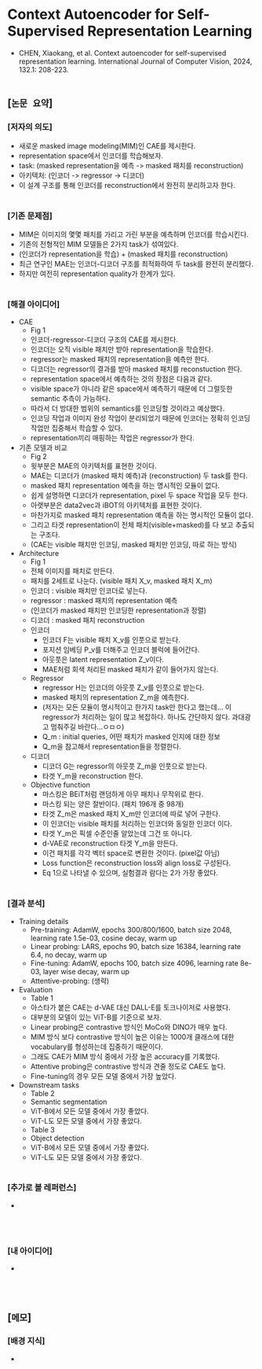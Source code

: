 # Context Autoencoder for Self-Supervised Representation Learning
* CHEN, Xiaokang, et al. Context autoencoder for self-supervised representation learning. International Journal of Computer Vision, 2024, 132.1: 208-223.
<br><br>

## [`논문 요약`]

### [저자의 의도]
* 새로운 masked image modeling(MIM)인 CAE를 제시한다.
* representation space에서 인코더를 학습해보자.
* task: (masked representation을 예측 -> masked 패치를 reconstruction)
* 아키텍처: (인코더 -> regressor -> 디코더)
* 이 설계 구조를 통해 인코더를 reconstruction에서 완전히 분리하고자 한다.
<br><br>

### [기존 문제점]
* MIM은 이미지의 몇몇 패치를 가리고 가린 부분을 예측하며 인코더를 학습시킨다.
* 기존의 전형적인 MIM 모델들은 2가지 task가 섞여있다.
* (인코더가 representation을 학습) + (masked 패치를 reconstruction)
* 최근 연구인 MAE는 인코더-디코더 구조를 최적화하여 두 task를 완전히 분리했다.
* 하지만 여전히 representation quality가 한계가 있다.
<br><br>

### [해결 아이디어]
* CAE
    * Fig 1
    * 인코더-regressor-디코더 구조의 CAE를 제시한다.
    * 인코더는 오직 visible 패치만 받아 representation을 학습한다.
    * regressor는 masked 패치의 representation을 예측만 한다.
    * 디코더는 regressor의 결과를 받아 masked 패치를 reconstuction 한다.
    * representation space에서 예측하는 것의 장점은 다음과 같다.
    * visible space가 아니라 같은 space에서 예측하기 때문에 더 그럴듯한 semantic 추측이 가능하다.
    * 따라서 더 방대한 범위의 semantics를 인코딩할 것이라고 예상했다.
    * 인코딩 작업과 이미지 완성 작업이 분리되었기 때문에 인코더는 정확히 인코딩 작업만 집중해서 학습할 수 있다.
    * representation끼리 매핑하는 작업은 regressor가 한다.
* 기존 모델과 비교
    * Fig 2
    * 윗부분은 MAE의 아키텍처를 표현한 것이다.
    * MAE는 디코더가 (masked 패치 예측)과 (reconstruction) 두 task를 한다.
    * masked 패치 representation 예측을 하는 명시적인 모듈이 없다.
    * 쉽게 설명하면 디코더가 representation, pixel 두 space 작업을 모두 한다.
    * 아랫부분은 data2vec과 iBOT의 아키텍처를 표현한 것이다.
    * 마찬가지로 masked 패치 representation 예측을 하는 명시적인 모듈이 없다.
    * 그리고 타겟 representation이 전체 패치(visible+masked)를 다 보고 추출되는 구조다.
    * (CAE는 visible 패치만 인코딩, masked 패치만 인코딩, 따로 하는 방식)
* Architecture
    * Fig 1
    * 전체 이미지를 패치로 만든다.
    * 패치를 2세트로 나눈다. (visible 패치 X_v, masked 패치 X_m)
    * 인코더 : visible 패치만 인코더로 넣는다.
    * regressor : masked 패치의 representation 예측
    * (인코더가 masked 패치만 인코딩한 representation과 정렬)
    * 디코더 : masked 패치 reconstruction
    * 인코더
        * 인코더 F는 visible 패치 X_v를 인풋으로 받는다.
        * 포지션 임베딩 P_v를 더해주고 인코더 블럭에 들어간다.
        * 아웃풋은 latent representation Z_v이다.
        * MAE처럼 회색 처리된 masked 패치가 같이 들어가지 않는다.
    * Regressor
        * regressor H는 인코더의 아웃풋 Z_v를 인풋으로 받는다.
        * masked 패치의 representation Z_m을 예측한다.
        * (저자는 모든 모듈이 명시적이고 한가지 task만 한다고 했는데... 이 regressor가 처리하는 일이 많고 복잡하다. 하나도 간단하지 않다. 과대광고 멈춰주길 바란다...ㅇㅁㅇ)
        * Q_m : initial queries, 어떤 패치가 masked 인지에 대한 정보
        * Q_m을 참고해서 representation들을 정렬한다.
    * 디코더
        * 디코더 G는 regressor의 아웃풋 Z_m을 인풋으로 받는다.
        * 타겟 Y_m을 reconstruction 한다.
    * Objective function
        * 마스킹은 BEiT처럼 랜덤하게 아무 패치나 무작위로 한다.
        * 마스킹 되는 양은 절반이다. (패치 196개 중 98개)
        * 타겟 Z_m은 masked 패치 X_m만 인코더에 따로 넣어 구한다.
        * 이 인코더는 visible 패치를 처리하는 인코더와 동일한 인코더 이다.
        * 타겟 Y_m은 픽셀 수준인줄 알았는데 그건 또 아니다.
        * d-VAE로 reconstruction 타겟 Y_m을 만든다.
        * 이건 패치를 각각 벡터 space로 변환한 것이다. (pixel값 아님)
        * Loss function은 reconstruction loss와 align loss로 구성된다.
        * Eq 1으로 나타낼 수 있으며, 실험결과 람다는 2가 가장 좋았다.
<br><br>

### [결과 분석]
* Training details
    * Pre-training: AdamW, epochs 300/800/1600, batch size 2048, learning rate 1.5e-03, cosine decay, warm up
    * Linear probing: LARS, epochs 90, batch size 16384, learning rate 6.4, no decay, warm up
    * Fine-tuning: AdamW, epochs 100, batch size 4096, learning rate 8e-03, layer wise decay, warm up
    * Attentive-probing: (생략)
* Evaluation
    * Table 1
    * 아스타가 붙은 CAE는 d-VAE 대신 DALL-E를 토크나이저로 사용했다.
    * 대부분의 모델이 있는 ViT-B를 기준으로 보자.
    * Linear probing은 contrastive 방식인 MoCo와 DINO가 매우 높다.
    * MIM 방식 보다 contrastive 방식이 높은 이유는 1000개 클래스에 대한 vocabulary를 형성하는데 집중하기 때문이다.
    * 그래도 CAE가 MIM 방식 중에서 가장 높은 accuracy를 기록했다.
    * Attentive probing은 contrastive 방식과 견줄 정도로 CAE도 높다.
    * Fine-tuning의 경우 모든 모델 중에서 가장 높았다.
* Downstream tasks
    * Table 2
    * Semantic segmentation
    * ViT-B에서 모든 모델 중에서 가장 좋았다.
    * ViT-L도 모든 모델 중에서 가장 좋았다.
    * Table 3
    * Object detection
    * ViT-B에서 모든 모델 중에서 가장 좋았다.
    * ViT-L도 모든 모델 중에서 가장 좋았다.
<br><br>

### [추가로 볼 레퍼런스]
* 
<br><br>

### [내 아이디어]
* 
<br><br>



## [`메모`]

### [배경 지식]
* 
<br><br>


